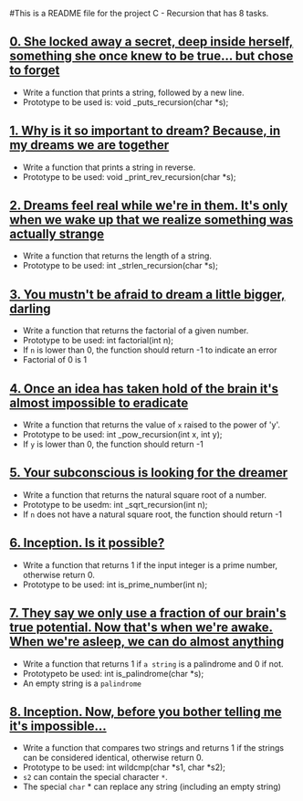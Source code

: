 #This is a README file for the project C - Recursion that has 8 tasks.
## [0. She locked away a secret, deep inside herself, something she once knew to be true... but chose to forget](0-puts_recursion.c)
- Write a function that prints a string, followed by a new line.
- Prototype to be used is: void _puts_recursion(char *s);

## [1. Why is it so important to dream? Because, in my dreams we are together](1-print_rev_recursion.c)
- Write a function that prints a string in reverse.
- Prototype to be used: void _print_rev_recursion(char *s);

## [2. Dreams feel real while we're in them. It's only when we wake up that we realize something was actually strange](2-strlen_recursion.c)
- Write a function that returns the length of a string.
- Prototype to be used: int _strlen_recursion(char *s);

## [3. You mustn't be afraid to dream a little bigger, darling](3-factorial.c)
- Write a function that returns the factorial of a given number.
- Prototype to be used: int factorial(int n);
- If `n` is lower than 0, the function should return -1 to indicate an error
- Factorial of 0 is 1

## [4. Once an idea has taken hold of the brain it's almost impossible to eradicate](4-pow_recursion.c)
- Write a function that returns the value of `x` raised to the power of 'y'.
- Prototype to be used: int _pow_recursion(int x, int y);
- If `y` is lower than 0, the function should return -1

## [5. Your subconscious is looking for the dreamer](5-sqrt_recursion.c)
- Write a function that returns the natural square root of a number.
- Prototype to be usedm: int _sqrt_recursion(int n);
- If `n` does not have a natural square root, the function should return -1

## [6. Inception. Is it possible?](6-is_prime_number.c)
- Write a function that returns 1 if the input integer is a prime number, otherwise return 0.
- Prototype to be used: int is_prime_number(int n);

## [7. They say we only use a fraction of our brain's true potential. Now that's when we're awake. When we're asleep, we can do almost anything](100-is_palindrome.c)
- Write a function that returns 1 if `a string` is a palindrome and 0 if not.
- Prototypeto be used: int is_palindrome(char *s);
- An empty string is a `palindrome`

## [8. Inception. Now, before you bother telling me it's impossible...](101-wildcmp.c)
- Write a function that compares two strings and returns 1 if the strings can be considered identical, otherwise return 0.
- Prototype to be used: int wildcmp(char *s1, char *s2);
- `s2` can contain the special character `*`.
- The special `char` * can replace any string (including an empty string) 

